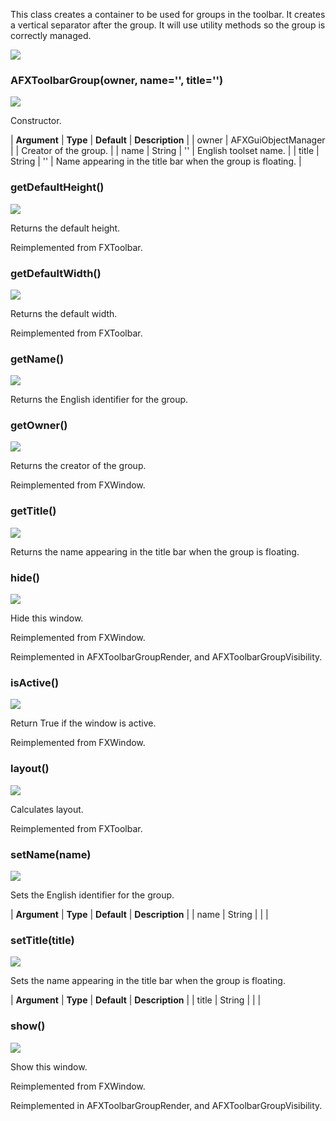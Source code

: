 This class creates a container to be used for groups in the toolbar. It creates a vertical separator after the group. It will use utility methods so the group is correctly managed.

![](https://help.3ds.com/2023/English/DSSIMULIA_Established/SIMACAERefImages/gui-afxtoolbargroup.png)

### AFXToolbarGroup(owner, name='', title='')  
![](https://help.3ds.com/2023/English/DSSIMULIA_Established/IconsReference/butix_top_wline.png)

Constructor.

| **Argument** | **Type** | **Default** | **Description** |
| owner | AFXGuiObjectManager |   | Creator of the group. |
| name | String | '' | English toolset name. |
| title | String | '' | Name appearing in the title bar when the group is floating. |

### getDefaultHeight()  
![](https://help.3ds.com/2023/English/DSSIMULIA_Established/IconsReference/butix_top_wline.png)

Returns the default height.

Reimplemented from FXToolbar.

### getDefaultWidth()  
![](https://help.3ds.com/2023/English/DSSIMULIA_Established/IconsReference/butix_top_wline.png)

Returns the default width.

Reimplemented from FXToolbar.

### getName()  
![](https://help.3ds.com/2023/English/DSSIMULIA_Established/IconsReference/butix_top_wline.png)

Returns the English identifier for the group.

### getOwner()  
![](https://help.3ds.com/2023/English/DSSIMULIA_Established/IconsReference/butix_top_wline.png)

Returns the creator of the group.

Reimplemented from FXWindow.

### getTitle()  
![](https://help.3ds.com/2023/English/DSSIMULIA_Established/IconsReference/butix_top_wline.png)

Returns the name appearing in the title bar when the group is floating.

### hide()  
![](https://help.3ds.com/2023/English/DSSIMULIA_Established/IconsReference/butix_top_wline.png)

Hide this window.

Reimplemented from FXWindow.

Reimplemented in AFXToolbarGroupRender, and AFXToolbarGroupVisibility.

### isActive()  
![](https://help.3ds.com/2023/English/DSSIMULIA_Established/IconsReference/butix_top_wline.png)

Return True if the window is active.

Reimplemented from FXWindow.

### layout()  
![](https://help.3ds.com/2023/English/DSSIMULIA_Established/IconsReference/butix_top_wline.png)

Calculates layout.

Reimplemented from FXToolbar.

### setName(name)  
![](https://help.3ds.com/2023/English/DSSIMULIA_Established/IconsReference/butix_top_wline.png)

Sets the English identifier for the group.

| **Argument** | **Type** | **Default** | **Description** |
| name | String |   |   |

### setTitle(title)  
![](https://help.3ds.com/2023/English/DSSIMULIA_Established/IconsReference/butix_top_wline.png)

Sets the name appearing in the title bar when the group is floating.

| **Argument** | **Type** | **Default** | **Description** |
| title | String |   |   |

### show()  
![](https://help.3ds.com/2023/English/DSSIMULIA_Established/IconsReference/butix_top_wline.png)

Show this window.

Reimplemented from FXWindow.

Reimplemented in AFXToolbarGroupRender, and AFXToolbarGroupVisibility.
